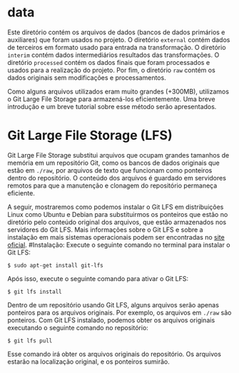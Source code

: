 # data
Este diretório contém os arquivos de dados (bancos de dados primários e auxiliares) que foram usados no projeto. O diretório ```external``` contém dados de terceiros em formato usado para entrada na transformação. O diretório ```interim``` contém dados intermediários resultados das transformações. O diretório ```processed``` contém os dados finais que foram processados e usados para a realização do projeto. Por fim, o diretório ```raw``` contém os dados originais sem modificações e processamentos.

Como alguns arquivos utilizados eram muito grandes (+300MB), utilizamos o Git Large File Storage para armazená-los eficientemente. Uma breve introdução e um breve tutorial sobre esse método serão apresentados.

# Git Large File Storage (LFS)
Git Large File Storage substitui arquivos que ocupam grandes tamanhos de memória em um repositório Git, como os bancos de dados originais que estão em ```./raw```, por arquivos de texto que funcionam como ponteiros dentro do repositório. O conteúdo dos arquivos é guardado em servidores remotos para que a manutenção e clonagem do repositório permaneça eficiente. 

A seguir, mostraremos como podemos instalar o Git LFS em distribuições Linux como Ubuntu e Debian para substituirmos os ponteiros que estão no diretório pelo conteúdo original dos arquivos, que estão armazenados nos servidores do Git LFS. Mais informações sobre o Git LFS e sobre a instalação em mais sistemas operacionais podem ser encontradas no [site oficial](https://git-lfs.com/).
#Instalação:
Execute o seguinte comando no terminal para instalar o Git LFS:
```console
$ sudo apt-get install git-lfs
```
Após isso, execute o seguinte comando para ativar o Git LFS:
```console
$ git lfs install
```
Dentro de um repositório usando Git LFS, alguns arquivos serão apenas ponteiros para os arquivos originais. Por exemplo, os arquivos em ```./raw``` são ponteiros. Com Git LFS instalado, podemos obter os arquivos originais executando o seguinte comando no repositório:
```console
$ git lfs pull
```
Esse comando irá obter os arquivos originais do repositório. Os arquivos estarão na localização original, e os ponteiros sumirão.
